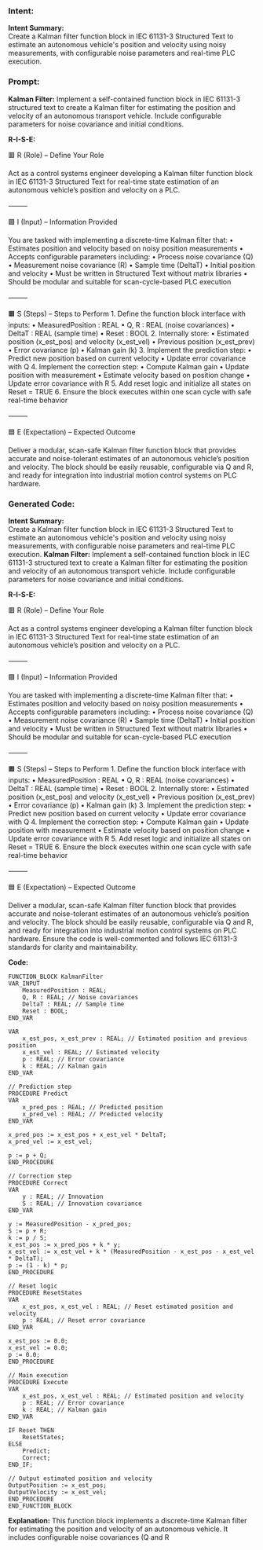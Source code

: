 ### Intent:
**Intent Summary:**  
Create a Kalman filter function block in IEC 61131-3 Structured Text to estimate an autonomous vehicle's position and velocity using noisy measurements, with configurable noise parameters and real-time PLC execution.

### Prompt:
**Kalman Filter:**
Implement a self-contained function block in IEC 61131-3 structured text to create a Kalman filter for estimating the position and velocity of an autonomous transport vehicle. Include configurable parameters for noise covariance and initial conditions.

**R-I-S-E:**

🟥 R (Role) – Define Your Role

Act as a control systems engineer developing a Kalman filter function block in IEC 61131-3 Structured Text for real-time state estimation of an autonomous vehicle’s position and velocity on a PLC.

⸻

🟩 I (Input) – Information Provided

You are tasked with implementing a discrete-time Kalman filter that:
	•	Estimates position and velocity based on noisy position measurements
	•	Accepts configurable parameters including:
	•	Process noise covariance (Q)
	•	Measurement noise covariance (R)
	•	Sample time (DeltaT)
	•	Initial position and velocity
	•	Must be written in Structured Text without matrix libraries
	•	Should be modular and suitable for scan-cycle-based PLC execution

⸻

🟧 S (Steps) – Steps to Perform
	1.	Define the function block interface with inputs:
	•	MeasuredPosition : REAL
	•	Q, R : REAL (noise covariances)
	•	DeltaT : REAL (sample time)
	•	Reset : BOOL
	2.	Internally store:
	•	Estimated position (x_est_pos) and velocity (x_est_vel)
	•	Previous position (x_est_prev)
	•	Error covariance (p)
	•	Kalman gain (k)
	3.	Implement the prediction step:
	•	Predict new position based on current velocity
	•	Update error covariance with Q
	4.	Implement the correction step:
	•	Compute Kalman gain
	•	Update position with measurement
	•	Estimate velocity based on position change
	•	Update error covariance with R
	5.	Add reset logic and initialize all states on Reset = TRUE
	6.	Ensure the block executes within one scan cycle with safe real-time behavior

⸻

🟦 E (Expectation) – Expected Outcome

Deliver a modular, scan-safe Kalman filter function block that provides accurate and noise-tolerant estimates of an autonomous vehicle’s position and velocity. The block should be easily reusable, configurable via Q and R, and ready for integration into industrial motion control systems on PLC hardware.

### Generated Code:
**Intent Summary:**  
Create a Kalman filter function block in IEC 61131-3 Structured Text to estimate an autonomous vehicle's position and velocity using noisy measurements, with configurable noise parameters and real-time PLC execution.
**Kalman Filter:**
Implement a self-contained function block in IEC 61131-3 structured text to create a Kalman filter for estimating the position and velocity of an autonomous transport vehicle. Include configurable parameters for noise covariance and initial conditions.

**R-I-S-E:**

🟥 R (Role) – Define Your Role

Act as a control systems engineer developing a Kalman filter function block in IEC 61131-3 Structured Text for real-time state estimation of an autonomous vehicle’s position and velocity on a PLC.

⸻

🟩 I (Input) – Information Provided

You are tasked with implementing a discrete-time Kalman filter that:
	•	Estimates position and velocity based on noisy position measurements
	•	Accepts configurable parameters including:
	•	Process noise covariance (Q)
	•	Measurement noise covariance (R)
	•	Sample time (DeltaT)
	•	Initial position and velocity
	•	Must be written in Structured Text without matrix libraries
	•	Should be modular and suitable for scan-cycle-based PLC execution

⸻

🟧 S (Steps) – Steps to Perform
	1.	Define the function block interface with inputs:
	•	MeasuredPosition : REAL
	•	Q, R : REAL (noise covariances)
	•	DeltaT : REAL (sample time)
	•	Reset : BOOL
	2.	Internally store:
	•	Estimated position (x_est_pos) and velocity (x_est_vel)
	•	Previous position (x_est_prev)
	•	Error covariance (p)
	•	Kalman gain (k)
	3.	Implement the prediction step:
	•	Predict new position based on current velocity
	•	Update error covariance with Q
	4.	Implement the correction step:
	•	Compute Kalman gain
	•	Update position with measurement
	•	Estimate velocity based on position change
	•	Update error covariance with R
	5.	Add reset logic and initialize all states on Reset = TRUE
	6.	Ensure the block executes within one scan cycle with safe real-time behavior

⸻

🟦 E (Expectation) – Expected Outcome

Deliver a modular, scan-safe Kalman filter function block that provides accurate and noise-tolerant estimates of an autonomous vehicle’s position and velocity. The block should be easily reusable, configurable via Q and R, and ready for integration into industrial motion control systems on PLC hardware. Ensure the code is well-commented and follows IEC 61131-3 standards for clarity and maintainability.

**Code:**
```plaintext
FUNCTION_BLOCK KalmanFilter
VAR_INPUT
    MeasuredPosition : REAL;
    Q, R : REAL; // Noise covariances
    DeltaT : REAL; // Sample time
    Reset : BOOL;
END_VAR

VAR
    x_est_pos, x_est_prev : REAL; // Estimated position and previous position
    x_est_vel : REAL; // Estimated velocity
    p : REAL; // Error covariance
    k : REAL; // Kalman gain
END_VAR

// Prediction step
PROCEDURE Predict
VAR
    x_pred_pos : REAL; // Predicted position
    x_pred_vel : REAL; // Predicted velocity
END_VAR

x_pred_pos := x_est_pos + x_est_vel * DeltaT;
x_pred_vel := x_est_vel;

p := p + Q;
END_PROCEDURE

// Correction step
PROCEDURE Correct
VAR
    y : REAL; // Innovation
    S : REAL; // Innovation covariance
END_VAR

y := MeasuredPosition - x_pred_pos;
S := p + R;
k := p / S;
x_est_pos := x_pred_pos + k * y;
x_est_vel := x_est_vel + k * (MeasuredPosition - x_est_pos - x_est_vel * DeltaT);
p := (1 - k) * p;
END_PROCEDURE

// Reset logic
PROCEDURE ResetStates
VAR
    x_est_pos, x_est_vel : REAL; // Reset estimated position and velocity
    p : REAL; // Reset error covariance
END_VAR

x_est_pos := 0.0;
x_est_vel := 0.0;
p := 0.0;
END_PROCEDURE

// Main execution
PROCEDURE Execute
VAR
    x_est_pos, x_est_vel : REAL; // Estimated position and velocity
    p : REAL; // Error covariance
    k : REAL; // Kalman gain
END_VAR

IF Reset THEN
    ResetStates;
ELSE
    Predict;
    Correct;
END_IF;

// Output estimated position and velocity
OutputPosition := x_est_pos;
OutputVelocity := x_est_vel;
END_PROCEDURE
END_FUNCTION_BLOCK
```

**Explanation:**
This function block implements a discrete-time Kalman filter for estimating the position and velocity of an autonomous vehicle. It includes configurable noise covariances (Q and R
